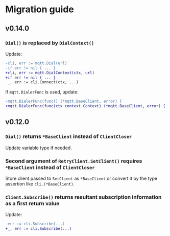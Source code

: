 # Migration guide

## v0.14.0

### `Dial()` is replaced by `DialContext()`

Update:
```diff
-cli, err := mqtt.Dial(url)
-if err != nil { ... }
+cli, err := mqtt.DialContext(ctx, url)
+if err != nil { ... }
 _, err := cli.Connect(ctx, ...)
```

If `mqtt.DialerFunc` is used, update:
```diff
-mqtt.DialerFunc(func() (*mqtt.BaseClient, error) {
+mqtt.DialerFunc(func(ctx context.Context) (*mqtt.BaseClient, error) {
```

## v0.12.0

### `Dial()` returns `*BaseClient` instead of `ClientCloser`

Update variable type if needed.

### Second argument of `RetryClient.SetClient()` requires `*BaseClient` instead of `ClientCloser`

Store client passed to `SetClient` as `*BaseClient` or convert it by the type assertion like `cli.(*BaseClient)`.

### `Client.Subscribe()` returns resultant subscription information as a first return value

Update:
```diff
-err := cli.Subscribe(...)
+_, err := cli.Subscribe(...)
```
